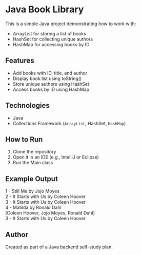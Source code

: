 # Java Book Library

This is a simple Java project demonstrating how to work with:
- ArrayList for storing a list of books
- HashSet for collecting unique authors
- HashMap for accessing books by ID

## Features

- Add books with ID, title, and author
- Display book list using toString()
- Store unique authors using HashSet
- Access books by ID using HashMap

## Technologies

- Java
- Collections Framework (`ArrayList`, HashSet, `HashMap`)

## How to Run

1. Clone the repository
2. Open it in an IDE (e.g., IntelliJ or Eclipse)
3. Run the Main class

## Example Output
1 - Still Me by Jojo Moyes  
2 - It Starts with Us by Coleen Hoover  
3 - It Starts with Us by Coleen Hoover  
4 - Matilda by Ronald Dahl  
[Coleen Hoover, Jojo Moyes, Ronald Dahl]  
3 - It Starts with Us by Coleen Hoover

## Author

Created as part of a Java backend self-study plan.
